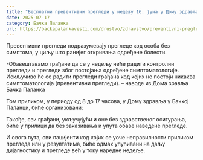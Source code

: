 ```yaml
---
title: "Бесплатни превентивни прегледи у недељу 16. јуна у Дому здравља у Бачкој Паланци"
date: 2025-07-17
category: Бачка Паланка
url: https://backapalankavesti.com/drustvo/zdravstvo/preventivni-pregledi-backa-palanka/
---
```


Превентивни прегледи подразумевају прегледе код особа без симптома, у циљу што ранијег откривања одређене болести.

-Обавештавамо грађане да се у недељу неће радити контролни прегледи и прегледи због постојања одређене симптоматологије. Искључиво ће се радити прегледи грађана код којих не постоји никаква симптоматологија (превентивни прегледи). – наводе из Дома зравља Бачка Паланка

Том приликом, у периоду од 8 до 17 часова, у Дому здравља у Бачкој Паланци, биће организовани:

Такође, сви грађани, укључујући и оне без здравственог осигурања, биће у прилици да без заказивања и упута обаве наведене прегледе.

И овога пута, сви пацијенти код којих се уоче неправилности приликом прегледа или у резултатима, биће одмах упућивани на даљу дијагностику и прегледе већ у току наредне недеље.
